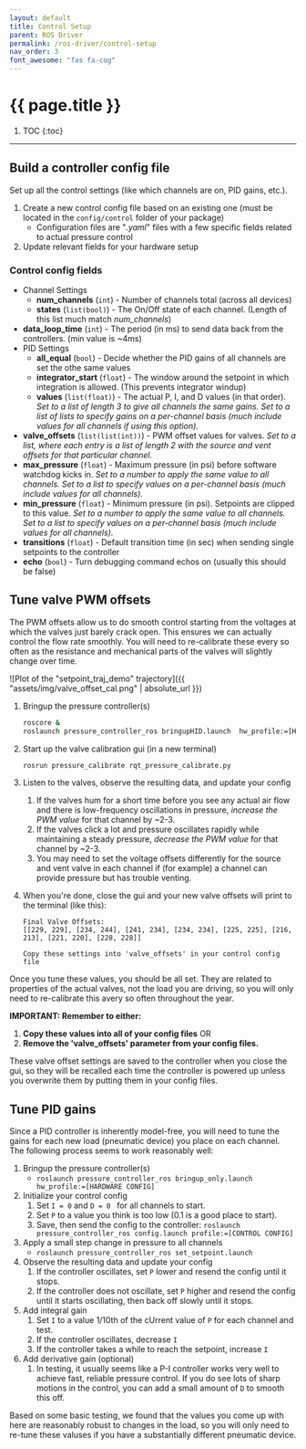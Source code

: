 ```yaml
---
layout: default
title: Control Setup
parent: ROS Driver
permalink: /ros-driver/control-setup
nav_order: 3
font_awesome: "fas fa-cog"
---
```



# <i class="{{ page.font_awesome }}"></i> {{ page.title }}


1. TOC
{:toc}

---


## Build a controller config file
Set up all the control settings (like which channels are on, PID gains, etc.).

1. Create a new control config file based on an existing one (must be located in the `config/control` folder of your package)
    - Configuration files are "*.yaml*" files with a few specific fields related to actual pressure control
2. Update relevant fields for your hardware setup

### Control config fields
- Channel Settings
	- **num_channels** (`int`) - Number of channels total (across all devices)
	- **states** (`list(bool)`) - The On/Off state of each channel. (Length of this list much match _num_channels_)
- **data_loop_time** (`int`) - The period (in ms) to send data back from the controllers. (min value is ~4ms)
- PID Settings
	- **all_equal** (`bool`) - Decide whether the PID gains of all channels are set the othe same values
	- **integrator_start** (`float`) - The window around the setpoint in which integration is allowed. (This prevents integrator windup)
	- **values** (`list(float)`) - The actual P, I, and D values (in that order). _Set to a list of length 3 to give all channels the same gains. Set to a list of lists to specify gains on a per-channel basis (much include values for all channels if using this option)._
- **valve_offsets** (`list(list(int))`) - PWM offset values for valves. _Set to a list, where each entry is a list of length 2 with the source and vent offsets for that particular channel._
- **max_pressure** (`float`) - Maximum pressure (in psi) before software watchdog kicks in. _Set to a number to apply the same value to all channels. Set to a list to specify values on a per-channel basis (much include values for all channels)._
- **min_pressure** (`float`) - Minimum pressure (in psi). Setpoints are clipped to this value. _Set to a number to apply the same value to all channels. Set to a list to specify values on a per-channel basis (much include values for all channels)._
- **transitions** (`float`) - Default transition time (in sec) when sending single setpoints to the controller
- **echo** (`bool`) - Turn debugging command echos on (usually this should be false)


## Tune valve PWM offsets
The PWM offsets allow us to do smooth control starting from the voltages at which the valves just barely crack open. This ensures we can actually control the flow rate smoothly. You will need to re-calibrate these every so often as the resistance and mechanical parts of the valves will slightly change over time.

![Plot of the "setpoint_traj_demo" trajectory]({{ "assets/img/valve_offset_cal.png" | absolute_url }})

1. Bringup the pressure controller(s)
	
	```bash
	roscore &
	roslaunch pressure_controller_ros bringupHID.launch  hw_profile:=[HARDWARE CONFIG]  profile:=[CONTROL_CONFIG]
	```

2. Start up the valve calibration gui (in a new terminal)
	
	```bash
	rosrun pressure_calibrate rqt_pressure_calibrate.py
	```
3. Listen to the valves, observe the resulting data, and update your config
	1. If the valves hum for a short time before you see any actual air flow and there is low-frequency oscillations in pressure, *increase the PWM value* for that channel by ~2-3.
	2. If the valves click a lot and pressure oscillates rapidly while maintaining a steady pressure, *decrease the PWM value* for that channel by ~2-3.
	4. You may need to set the voltage offsets differently for the source and vent valve in each channel if (for example) a channel can provide pressure but has trouble venting.
4. When you're done, close the gui and your new valve offsets will print to the terminal (like this):

	```
	Final Valve Offsets:
	[[229, 229], [234, 244], [241, 234], [234, 234], [225, 225], [216, 213], [221, 220], [228, 228]]

	Copy these settings into 'valve_offsets' in your control config file
	```

Once you tune these values, you should be all set. They are related to properties of the actual valves, not the load you are driving, so you will only need to re-calibrate this avery so often throughout the year.

**IMPORTANT: Remember to either:**
1. **Copy these values into all of your config files** OR 
2. **Remove the 'valve_offsets' parameter from your config files.**

These valve offset settings are saved to the controller when you close the gui, so they will be recalled each time the controller is powered up unless you overwrite them by putting them in your config files.


## Tune PID gains
Since a PID controller is inherently model-free, you will need to tune the gains for each new load (pneumatic device) you place on each channel. The following process seems to work reasonably well:

1. Bringup the pressure controller(s)
	- `roslaunch pressure_controller_ros bringup_only.launch hw_profile:=[HARDWARE CONFIG]`
2. Initialize your control config
	1. Set `I = 0` and `D = 0 ` for all channels to start.
	2. Set `P` to a value you think is too low (0.1 is a good place to start).
	3. Save, then send the config to the controller: `roslaunch pressure_controller_ros config.launch profile:=[CONTROL CONFIG]`
3. Apply a small step change in pressure to all channels
	- `roslaunch pressure_controller_ros set_setpoint.launch`
4. Observe the resulting data and update your config
	1. If the controller oscillates, set `P` lower and resend the config until it stops.
	2. If the controller does not oscillate, set `P` higher and resend the config until it starts oscillating, then back off slowly until it stops.
5. Add integral gain
	1. Set `I` to a value 1/10th of the cUrrent value of `P` for each channel and test.
	2. If the controller oscillates, decrease `I`
	3. If the controller takes a while to reach the setpoint, increase `I`
6. Add derivative gain (optional)
	1. In testing, it usually seems like a P-I controller works very well to achieve fast, reliable pressure control. If you do see lots of sharp motions in the control, you can add a small amount of `D` to smooth this off.

Based on some basic testing, we found that the values you come up with here are reasonably robust to changes in the load, so you will only need to re-tune these valuses if you have a substantially different pneumatic device.